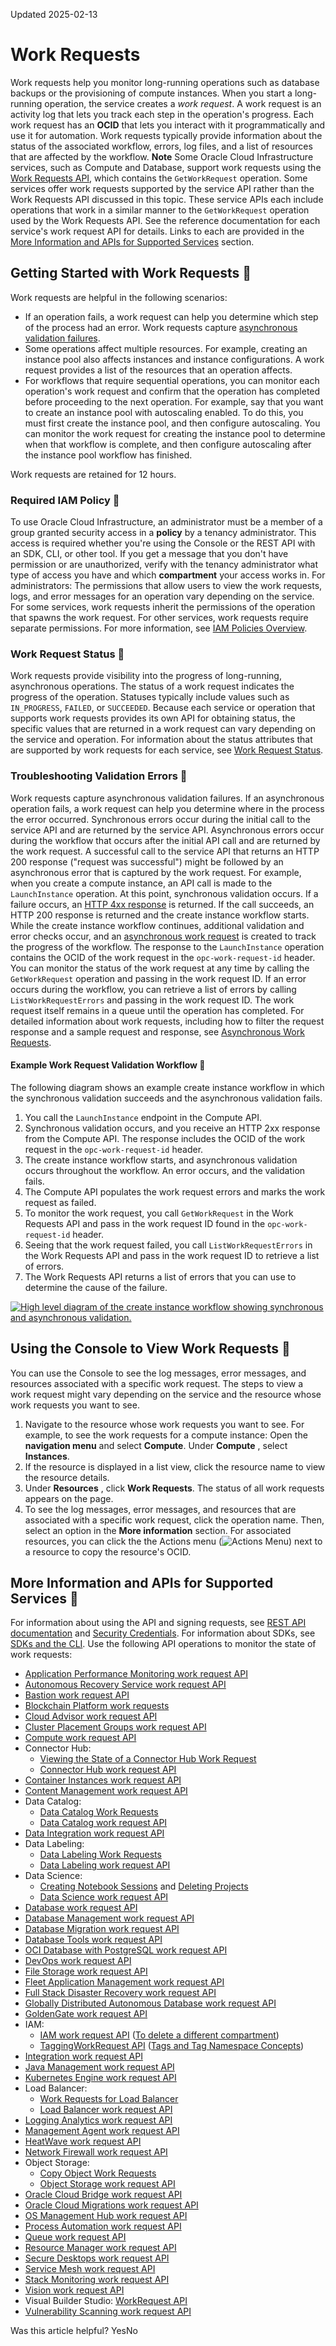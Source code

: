 Updated 2025-02-13
# Work Requests
Work requests help you monitor long-running operations such as database backups or the provisioning of compute instances.
When you start a long-running operation, the service creates a _work request_. A work request is an activity log that lets you track each step in the operation's progress. Each work request has an **OCID** that lets you interact with it programmatically and use it for automation.
Work requests typically provide information about the status of the associated workflow, errors, log files, and a list of resources that are affected by the workflow.
**Note**
Some Oracle Cloud Infrastructure services, such as Compute and Database, support work requests using the [Work Requests API](https://docs.oracle.com/iaas/api/#/en/workrequests/latest/), which contains the `GetWorkRequest` operation.
Some services offer work requests supported by the service API rather than the Work Requests API discussed in this topic. These service APIs each include operations that work in a similar manner to the `GetWorkRequest` operation used by the Work Requests API.
See the reference documentation for each service's work request API for details. Links to each are provided in the [More Information and APIs for Supported Services](https://docs.oracle.com/en-us/iaas/Content/General/Concepts/workrequestoverview.htm#api) section.
## Getting Started with Work Requests 🔗 
Work requests are helpful in the following scenarios:
  * If an operation fails, a work request can help you determine which step of the process had an error. Work requests capture [asynchronous validation failures](https://docs.oracle.com/en-us/iaas/Content/General/Concepts/workrequestoverview.htm#errors).
  * Some operations affect multiple resources. For example, creating an instance pool also affects instances and instance configurations. A work request provides a list of the resources that an operation affects.
  * For workflows that require sequential operations, you can monitor each operation's work request and confirm that the operation has completed before proceeding to the next operation. For example, say that you want to create an instance pool with autoscaling enabled. To do this, you must first create the instance pool, and then configure autoscaling. You can monitor the work request for creating the instance pool to determine when that workflow is complete, and then configure autoscaling after the instance pool workflow has finished.


Work requests are retained for 12 hours.
### Required IAM Policy 🔗 
To use Oracle Cloud Infrastructure, an administrator must be a member of a group granted security access in a **policy** by a tenancy administrator. This access is required whether you're using the Console or the REST API with an SDK, CLI, or other tool. If you get a message that you don't have permission or are unauthorized, verify with the tenancy administrator what type of access you have and which **compartment** your access works in.
For administrators: The permissions that allow users to view the work requests, logs, and error messages for an operation vary depending on the service. For some services, work requests inherit the permissions of the operation that spawns the work request. For other services, work requests require separate permissions. For more information, see [IAM Policies Overview](https://docs.oracle.com/en-us/iaas/Content/Identity/policieshow/Policy_Basics.htm#top "IAM policies govern control of resources in Oracle Cloud Infrastructure \(OCI\) tenancies.").
### Work Request Status 🔗 
Work requests provide visibility into the progress of long-running, asynchronous operations. The status of a work request indicates the progress of the operation.
Statuses typically include values such as `IN_PROGRESS`, `FAILED`, or `SUCCEEDED`. Because each service or operation that supports work requests provides its own API for obtaining status, the specific values that are returned in a work request can vary depending on the service and operation. For information about the status attributes that are supported by work requests for each service, see [Work Request Status](https://docs.oracle.com/iaas/Content/API/Concepts/workrequests.htm#status).
### Troubleshooting Validation Errors 🔗 
Work requests capture asynchronous validation failures. If an asynchronous operation fails, a work request can help you determine where in the process the error occurred.
Synchronous errors occur during the initial call to the service API and are returned by the service API. Asynchronous errors occur during the workflow that occurs after the initial API call and are returned by the work request. A successful call to the service API that returns an HTTP 200 response ("request was successful") might be followed by an asynchronous error that is captured by the work request.
For example, when you create a compute instance, an API call is made to the `LaunchInstance` operation. At this point, synchronous validation occurs. If a failure occurs, an [HTTP 4xx response](https://docs.oracle.com//iaas/Content/API/References/apierrors.htm) is returned. If the call succeeds, an HTTP 200 response is returned and the create instance workflow starts.
While the create instance workflow continues, additional validation and error checks occur, and an [asynchronous work request](https://docs.oracle.com/iaas/Content/API/Concepts/workrequests.htm) is created to track the progress of the workflow. The response to the `LaunchInstance` operation contains the OCID of the work request in the `opc-work-request-id` header. You can monitor the status of the work request at any time by calling the `GetWorkRequest` operation and passing in the work request ID. If an error occurs during the workflow, you can retrieve a list of errors by calling `ListWorkRequestErrors` and passing in the work request ID.
The work request itself remains in a queue until the operation has completed.
For detailed information about work requests, including how to filter the request response and a sample request and response, see [Asynchronous Work Requests](https://docs.oracle.com/iaas/Content/API/Concepts/workrequests.htm).
#### Example Work Request Validation Workflow 🔗 
The following diagram shows an example create instance workflow in which the synchronous validation succeeds and the asynchronous validation fails.
  1. You call the `LaunchInstance` endpoint in the Compute API.
  2. Synchronous validation occurs, and you receive an HTTP 2xx response from the Compute API. The response includes the OCID of the work request in the `opc-work-request-id` header.
  3. The create instance workflow starts, and asynchronous validation occurs throughout the workflow. An error occurs, and the validation fails.
  4. The Compute API populates the work request errors and marks the work request as failed.
  5. To monitor the work request, you call `GetWorkRequest` in the Work Requests API and pass in the work request ID found in the `opc-work-request-id` header.
  6. Seeing that the work request failed, you call `ListWorkRequestErrors` in the Work Requests API and pass in the work request ID to retrieve a list of errors.
  7. The Work Requests API returns a list of errors that you can use to determine the cause of the failure.


[![High level diagram of the create instance workflow showing synchronous and asynchronous validation.](https://docs.oracle.com/en-us/iaas/Content/Resources/Images/work-requests.png)](https://docs.oracle.com/en-us/iaas/Content/Resources/Images/work-requests.png)
## Using the Console to View Work Requests 🔗 
You can use the Console to see the log messages, error messages, and resources associated with a specific work request. The steps to view a work request might vary depending on the service and the resource whose work requests you want to see.
  1. Navigate to the resource whose work requests you want to see.
For example, to see the work requests for a compute instance: Open the **navigation menu** and select **Compute**. Under **Compute** , select **Instances**.
  2. If the resource is displayed in a list view, click the resource name to view the resource details.
  3. Under **Resources** , click **Work Requests**. The status of all work requests appears on the page.
  4. To see the log messages, error messages, and resources that are associated with a specific work request, click the operation name. Then, select an option in the **More information** section.
For associated resources, you can click the the Actions menu (![Actions Menu](https://docs.oracle.com/en-us/iaas/Content/libraries/global-images/actions-menu.png)) next to a resource to copy the resource's OCID.


## More Information and APIs for Supported Services 🔗 
For information about using the API and signing requests, see [REST API documentation](https://docs.oracle.com/iaas/Content/API/Concepts/usingapi.htm) and [Security Credentials](https://docs.oracle.com/iaas/Content/General/Concepts/credentials.htm). For information about SDKs, see [SDKs and the CLI](https://docs.oracle.com/iaas/Content/API/Concepts/sdks.htm).
Use the following API operations to monitor the state of work requests:
  * [Application Performance Monitoring work request API](https://docs.oracle.com/iaas/api/#/en/apm-control-plane/latest/WorkRequest/)
  * [Autonomous Recovery Service work request API](https://docs.oracle.com/iaas/api/#/en/recovery-service/latest/WorkRequest/)
  * [Bastion work request API](https://docs.oracle.com/iaas/api/#/en/bastion/latest/WorkRequest/)
  * [Blockchain Platform work requests](https://docs.oracle.com/en/cloud/paas/blockchain-cloud/administeroci/getting-started.html)
  * [Cloud Advisor work request API](https://docs.oracle.com/iaas/api/#/en/advisor/latest/WorkRequest/)
  * [Cluster Placement Groups work request API](https://docs.oracle.com/iaas/api/#/en/clusterplacementgroups/latest/WorkRequest/)
  * [Compute work request API](https://docs.oracle.com/iaas/api/#/en/workrequests/latest/)
  * Connector Hub:
    * [Viewing the State of a Connector Hub Work Request](https://docs.oracle.com/iaas/Content/connector-hub/workrequests.htm)
    * [Connector Hub work request API](https://docs.oracle.com/iaas/api/#/en/serviceconnectors/latest/WorkRequest)
  * [Container Instances work request API](https://docs.oracle.com/iaas/api/#/en/container-instances/latest/WorkRequest/)
  * [Content Management work request API](https://docs.oracle.com/iaas/api/#/en/oce/latest/WorkRequest)
  * Data Catalog:
    * [Data Catalog Work Requests](https://docs.oracle.com/iaas/data-catalog/using/work-request.htm)
    * [Data Catalog work request API](https://docs.oracle.com/iaas/api/#/en/workrequests/latest/)
  * [Data Integration work request API](https://docs.oracle.com/iaas/api/#/en/data-integration/latest/WorkRequest/)
  * Data Labeling:
    * [Data Labeling Work Requests](https://docs.oracle.com/iaas/Content/data-labeling/using/work-requests.htm)
    * [Data Labeling work request API](https://docs.oracle.com/iaas/api/#/en/datalabeling/latest/WorkRequest/)
  * Data Science:
    * [Creating Notebook Sessions](https://docs.oracle.com/iaas/data-science/using/create-notebook-sessions.htm) and [Deleting Projects](https://docs.oracle.com/iaas/data-science/using/manage-projects.htm#delete-projects)
    * [Data Science work request API](https://docs.oracle.com/iaas/api/#/en/data-science/latest/WorkRequest/)
  * [Database work request API](https://docs.oracle.com/iaas/api/#/en/workrequests/latest/)
  * [Database Management work request API](https://docs.oracle.com/iaas/api/#/en/database-management/latest/WorkRequest/)
  * [Database Migration work request API](https://docs.oracle.com/iaas/api/#/en/database-migration/latest/WorkRequest/)
  * [Database Tools work request API](https://docs.oracle.com/iaas/api/#/en/database-tools/latest/WorkRequest/)
  * [OCI Database with PostgreSQL work request API](https://docs.oracle.com/iaas/api/#/en/postgresql/latest/WorkRequest/)
  * [DevOps work request API](https://docs.oracle.com/iaas/api/#/en/devops/latest/WorkRequest/)
  * [File Storage work request API](https://docs.oracle.com/iaas/api/#/en/workrequests/latest/)
  * [Fleet Application Management work request API](https://docs.oracle.com/iaas/api/#/en/fleet-management/latest/WorkRequest/)
  * [Full Stack Disaster Recovery work request API](https://docs.oracle.com/iaas/api/#/en/disaster-recovery/latest/WorkRequest/)
  * [Globally Distributed Autonomous Database work request API](https://docs.oracle.com/iaas/api/#/en/globally-distributed-autonomous-database/latest/WorkRequest/)
  * [GoldenGate work request API](https://docs.oracle.com/iaas/api/#/en/goldengate/latest/WorkRequest/)
  * IAM:
    * [IAM work request API](https://docs.oracle.com/iaas/api/#/en/identity/latest/WorkRequest/) ([To delete a different compartment](https://docs.oracle.com/iaas/Content/Identity/Tasks/managingcompartments.htm#To_delete_a_compartment))
    * [TaggingWorkRequest API](https://docs.oracle.com/iaas/api/#/en/identity/latest/TaggingWorkRequest/) ([Tags and Tag Namespace Concepts](https://docs.oracle.com/iaas/Content/Tagging/Tasks/managingtagsandtagnamespaces.htm))
  * [Integration work request API](https://docs.oracle.com/iaas/api/#/en/integration/latest/WorkRequest/)
  * [Java Management work request API](https://docs.oracle.com/iaas/api/#/en/jms/latest/WorkRequest/)
  * [Kubernetes Engine work request API](https://docs.oracle.com/iaas/api/#/en/containerengine/latest/WorkRequest/)
  * Load Balancer:
    * [Work Requests for Load Balancer](https://docs.oracle.com/iaas/Content/Balance/Tasks/viewingworkrequest.htm)
    * [Load Balancer work request API](https://docs.oracle.com/iaas/api/#/en/loadbalancer/latest/WorkRequest/)
  * [Logging Analytics work request API](https://docs.oracle.com/iaas/api/#/en/logan-api-spec/latest/WorkRequest/)
  * [Management Agent work request API](https://docs.oracle.com/iaas/api/#/en/management-agent/latest/WorkRequest/)
  * [HeatWave work request API](https://docs.oracle.com/iaas/api/#/en/mysql/latest/WorkRequest/)
  * [Network Firewall work request API](https://docs.oracle.com/iaas/api/#/en/network-firewall/latest/WorkRequest/)
  * Object Storage:
    * [Copy Object Work Requests](https://docs.oracle.com/iaas/Content/Object/Tasks/copyingobjects.htm#workrequests)
    * [Object Storage work request API](https://docs.oracle.com/iaas/api/#/en/objectstorage/latest/WorkRequest/)
  * [Oracle Cloud Bridge work request API](https://docs.oracle.com/iaas/api/#/en/OCB/latest/WorkRequest/)
  * [Oracle Cloud Migrations work request API](https://docs.oracle.com/iaas/api/#/en/ocm/latest/WorkRequest/)
  * [OS Management Hub work request API](https://docs.oracle.com/iaas/api/#/en/osmh/latest/WorkRequest/)
  * [Process Automation work request API](https://docs.oracle.com/iaas/api/#/en/opa/latest/WorkRequest/)
  * [Queue work request API](https://docs.oracle.com/iaas/api/#/en/queue/latest/WorkRequest/)
  * [Resource Manager work request API](https://docs.oracle.com/iaas/api/#/en/resourcemanager/latest/WorkRequest/)
  * [Secure Desktops work request API](https://docs.oracle.com/iaas/api/#/en/secure-desktops/latest/WorkRequest/)
  * [Service Mesh work request API](https://docs.oracle.com/iaas/api/#/en/service-mesh/latest/WorkRequest/)
  * [Stack Monitoring work request API](https://docs.oracle.com/iaas/api/#/en/stack-monitoring/latest/WorkRequest/)
  * [Vision work request API](https://docs.oracle.com/iaas/api/#/en/vision/latest/WorkRequest/)
  * Visual Builder Studio: [WorkRequest API](https://docs.oracle.com/iaas/api/#/en/visual-builder-studio/latest/WorkRequest)
  * [Vulnerability Scanning work request API](https://docs.oracle.com/iaas/api/#/en/scanning/latest/WorkRequest/)


Was this article helpful?
YesNo

